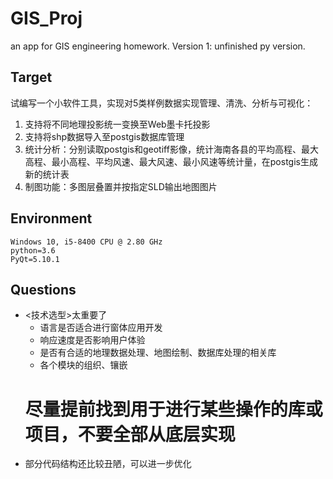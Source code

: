 # GIS_Proj

an app for GIS engineering homework.
Version 1: unfinished py version.

## Target
试编写一个小软件工具，实现对5类样例数据实现管理、清洗、分析与可视化：
1. 支持将不同地理投影统一变换至Web墨卡托投影
2. 支持将shp数据导入至postgis数据库管理
3. 统计分析：分别读取postgis和geotiff影像，统计海南各县的平均高程、最大高程、最小高程、平均风速、最大风速、最小风速等统计量，在postgis生成新的统计表
4. 制图功能：多图层叠置并按指定SLD输出地图图片

## Environment
```
Windows 10, i5-8400 CPU @ 2.80 GHz 
python=3.6
PyQt=5.10.1

```

## Questions
* <技术选型>太重要了
    * 语言是否适合进行窗体应用开发
    * 响应速度是否影响用户体验
    * 是否有合适的地理数据处理、地图绘制、数据库处理的相关库
    * 各个模块的组织、镶嵌
    # 尽量提前找到用于进行某些操作的库或项目，不要全部从底层实现
* 部分代码结构还比较丑陋，可以进一步优化